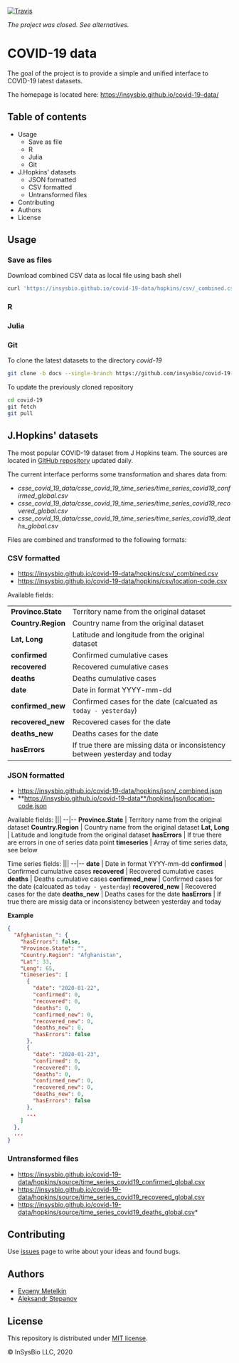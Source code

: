 [![Travis](https://travis-ci.org/insysbio/covid-19-data.svg?branch=master)](https://travis-ci.org/insysbio/covid-19-data)

*The project was closed. See alternatives.*

# COVID-19 data

The goal of the project is to provide a simple and unified interface to COVID-19 latest datasets.

The homepage is located here: <https://insysbio.github.io/covid-19-data/>

## Table of contents

- Usage
    - Save as file
    - R
    - Julia
    - Git
- J.Hopkins' datasets
    - JSON formatted
    - CSV formatted
    - Untransformed files
- Contributing
- Authors
- License

## Usage

### Save as files

Download combined CSV data as local file using bash shell

```sh
curl 'https://insysbio.github.io/covid-19-data/hopkins/csv/_combined.csv' --compressed > _combined.csv
```

### R

### Julia

### Git

To clone the latest datasets to the directory *covid-19*

```sh
git clone -b docs --single-branch https://github.com/insysbio/covid-19-data.git covid-19
```

To update the previously cloned repository
```sh
cd covid-19
git fetch
git pull
```

## J.Hopkins' datasets

The most popular COVID-19 dataset from J Hopkins team. The sources are located in [GitHub repository](https://github.com/CSSEGISandData/COVID-19) updated daily.

The current interface performs some transformation and shares data from: 

- *csse_covid_19_data/csse_covid_19_time_series/time_series_covid19_confirmed_global.csv*
- *csse_covid_19_data/csse_covid_19_time_series/time_series_covid19_recovered_global.csv*
- *csse_covid_19_data/csse_covid_19_time_series/time_series_covid19_deaths_global.csv*

Files are combined and transformed to the following formats:

### CSV formatted
- https://insysbio.github.io/covid-19-data/hopkins/csv/_combined.csv
- https://insysbio.github.io/covid-19-data/hopkins/csv/location-code.csv

Available fields:

|||
--|--
**Province.State** | Territory name from the original dataset
**Country.Region** | Country name from the original dataset
**Lat, Long** | Latitude and longitude from the original dataset
**confirmed** | Confirmed cumulative cases
**recovered** | Recovered cumulative cases
**deaths** | Deaths cumulative cases
**date** | Date in format YYYY-mm-dd
**confirmed_new** | Confirmed cases for the date (calcuated as `today - yesterday`)
**recovered_new** | Recovered cases for the date
**deaths_new** | Deaths cases for the date
**hasErrors** | If true there are missing data or inconsistency between yesterday and today

### JSON formatted
- https://insysbio.github.io/covid-19-data/hopkins/json/_combined.json
- **https://insysbio.github.io/covid-19-data**/hopkins/json/location-code.json

Available fields:
|||
--|--
**Province.State** | Territory name from the original dataset
**Country.Region** | Country name from the original dataset
**Lat, Long** | Latitude and longitude from the original dataset
**hasErrors** | If true there are errors in one of series data point
**timeseries** | Array of time series data, see below

Time series fields:
|||
--|--
**date** | Date in format YYYY-mm-dd
**confirmed** | Confirmed cumulative cases
**recovered** | Recovered cumulative cases
**deaths** | Deaths cumulative cases
**confirmed_new** | Confirmed cases for the date (calcuated as `today - yesterday`)
**recovered_new** | Recovered cases for the date
**deaths_new** | Deaths cases for the date
**hasErrors** | If true there are missig data or inconsistency between yesterday and today

**Example**
```json
{
  "Afghanistan_": {
    "hasErrors": false,
    "Province.State": "",
    "Country.Region": "Afghanistan",
    "Lat": 33,
    "Long": 65,
    "timeseries": [
      {
        "date": "2020-01-22",
        "confirmed": 0,
        "recovered": 0,
        "deaths": 0,
        "confirmed_new": 0,
        "recovered_new": 0,
        "deaths_new": 0,
        "hasErrors": false
      },
      {
        "date": "2020-01-23",
        "confirmed": 0,
        "recovered": 0,
        "deaths": 0,
        "confirmed_new": 0,
        "recovered_new": 0,
        "deaths_new": 0,
        "hasErrors": false
      },
      ...
    ]
  },
  ...
}
```

### Untransformed files
- https://insysbio.github.io/covid-19-data/hopkins/source/time_series_covid19_confirmed_global.csv
- https://insysbio.github.io/covid-19-data/hopkins/source/time_series_covid19_recovered_global.csv
- https://insysbio.github.io/covid-19-data/hopkins/source/time_series_covid19_deaths_global.csv*

## Contributing

Use [issues](https://github.com/insysbio/covid-19-data) page to write about your ideas and found bugs.


## Authors

- [Evgeny Metelkin](https://github.com/metelkin) 
- [Aleksandr Stepanov](https://github.com/step-by-step)

## License

This repository is distributed under [MIT license](LICENSE.md).

&copy; InSysBio LLC, 2020
